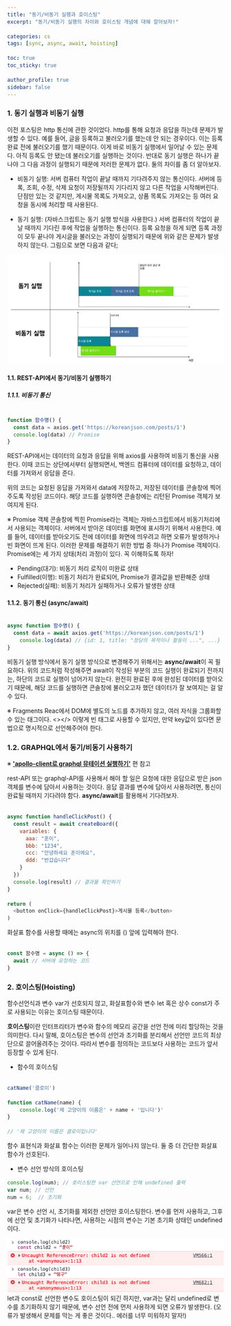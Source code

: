 ```yaml
---
title: "동기/비동기 실행과 호이스팅"
excerpt: "동기/비동기 실행의 차이와 호이스팅 개념에 대해 알아보자!"

categories: cs
tags: [sync, async, await, hoisting]

toc: true
toc_sticky: true

author_profile: true
sidebar: false
---
```


### 1. 동기 실행과 비동기 실행
이전 포스팅은 http 통신에 관한 것이었다. http를 통해 요청과 응답을 하는데 문제가 발생할 수 있다. 예를 들어, 글을 등록하고 불러오기를 했는데 안 되는 경우이다. 이는 등록 완료 전에 불러오기를 했기 때문이다. 이게 바로 비동기 실행에서 일어날 수 있는 문제다. 아직 등록도 안 됐는데 불러오기를 실행하는 것이다. 반대로 동기 실행은 하나가 끝나야 그 다음 과정이 실행되기 때문에 저러한 문제가 없다. 둘의 차이를 좀 더 알아보자.

- 비동기 실행: 서버 컴퓨터 작업이 끝날 때까지 기다려주지 않는 통신이다. 서버에 등록, 조회, 수정, 삭제 요청이 저장될까지 기다리지 않고 다른 작업을 시작해버린다. 단점만 있는 것 같지만, 게시물 목록도 가져오고, 상품 목록도 가져오는 등 여러 요청을 동시에 처리할 때 사용된다.

- 동기 실행: (자바스크립트는 동기 실행 방식을 사용한다.) 서버 컴퓨터의 작업이 끝날 때까지 기다린 후에 작업을 실행하는 통신이다. 등록 요청을 하게 되면 등록 과정이 모두 끝나야 게시글을 불러오는 과정이 실행되기 때문에 위와 같은 문제가 발생하지 않는다. 그림으로 보면 다음과 같다;

![sync_async](\assets/images/sync_async/sync_async.jpeg)

#### 1.1. REST-API에서 동기/비동기 실행하기

##### 1.1.1. 비동기 통신

```javascript

function 함수명() {
  const data = axios.get('https://koreanjson.com/posts/1')
  console.log(data) // Promise
}
```

REST-API에서는 데이터의 요청과 응답을 위해 axios를 사용하여 비동기 통신을 사용한다. 이때 코드는 상단에서부터 실행되면서, 백엔드 컴퓨터에 데이터를 요청하고, 데이터를 가져와서 응답을 준다.

위의 코드는 요청된 응답을 가져와서 data에 저장하고, 저장된 데이터를 콘솔창에 찍어주도록 작성된 코드이다. 해당 코드를 실행하면 콘솔창에는 리턴된 Promise 객체가 보여지게 된다.

※ Promise 객체
콘솔창에 찍힌 Promise라는 객체는 자바스크립트에서 비동기처리에서 사용되는 객체이다. 서버에서 받아온 데이터를 화면에 표시하기 위해서 사용한다. 예를 들어, 데이터를 받아오기도 전에 데이터를 화면에 띄우려고 하면 오류가 발생하거나 빈 화면이 뜨게 된다. 이러한 문제를 해결하기 위한 방법 중 하나가 Promise 객체이다. Promise에는 세 가지 상태(처리 과정)이 있다. 꼭 이해하도록 하자!

- Pending(대기): 비동기 처리 로직이 미완료 상태
- Fulfilled(이행): 비동기 처리가 완료되어, Promise가 결과값을 반환해준 상태
- Rejected(실패): 비동기 처리가 실패하거나 오류가 발생한 상태

#### 1.1.2. 동기 통신 (async/await)

```javascript

async function 함수명() {
  const data = await axios.get('https://koreanjson.com/posts/1')
	console.log(data) // {id: 1, title: "정당의 목적이나 활동이 ...", ...}
}
```

비동기 실행 방식에서 동기 실행 방식으로 변경해주기 위해서는 **async/await**이 꼭 필요하다. 위의 코드처럼 작성해주면 await이 작성된 부분의 코드 실행이 완료되기 전까지는, 하단의 코드로 실행이 넘어가지 않는다. 완전히 완료된 후에 완성된 데이터를 받아오기 때문에, 해당 코드를 실행하면 콘솔창에 불러오고자 했던 데이터가 잘 보여지는 걸 알 수 있다.

※ Fragments
Reac에서 DOM에 별도의 노드를 추가하지 않고, 여러 자식을 그룹화할 수 있는 태그이다. <></> 이렇게 빈 태그로 사용할 수 있지만, 만약 key값이 있다면 <Fragment></Fragment> 문법으로 명시적으로 선언해주어야 한다.


### 1.2. GRAPHQL에서 동기/비동기 사용하기

※ [**'apollo-client로 graphql 뮤테이션 실행하기'**](https://kwonkabi.github.io/cs/useMutation/) 편 참고

rest-API 또는 graphql-API를 사용해서 해야 할 일은 요청에 대한 응답으로 받은 json 객체를 변수에 담아서 사용하는 것이다. 응답 결과를 변수에 담아서 사용하려면, 통신이 완료될 때까지 기다려야 함다. **async/await**를 활용해서 기다려보자. 


```javascript

async function handleClickPost() {
  const result = await createBoard({
    variables: {
      aaa: "훈이",
      bbb: "1234",
      ccc: "안녕하세요 훈이에요",
      ddd: "반갑습니다"
    }
  })
  console.log(result) // 결과물 확인하기
}

return (
  <button onClick={handleClickPost}>게시물 등록</button>
)
```

화살표 함수를 사용할 때에는 async의 위치를 () 앞에 입력해야 한다.

```javascript

const 함수명 = async () => {
  await // 서버에 요청하는 코드
}
```


### 2. 호이스팅(Hoisting)

함수선언식과 변수 var가 선호되지 않고, 화살표함수와 변수 let 혹은 상수 const가 주로 사용되는 이유는 호이스팅 때문이다. 

**호이스팅**이란 인터프리터가 변수와 함수의 메모리 공간을 선언 전에 미리 할당하는 것을 의미한다. 다시 말해, 호이스팅은 변수의 선언과 초기화를 분리해서 선언만 코드의 최상단으로 끌어올려주는 것이다. 따라서 변수를 정의하는 코드보다 사용하는 코드가 앞서 등장할 수 있게 된다. 

- 함수의 호이스팅

```javascript

catName('클로이')

function catName(name) {
	console.log('제 고양이의 이름은' + name + '입니다')'
}

// '제 고양이의 이름은 클로이입니다'
```

함수 표현식과 화살표 함수는 이러한 문제가 일어나지 않는다. 둘 중 더 간단한 화살표 함수가 선호된다. 

- 변수 선언 방식의 호이스팅

```javascript
console.log(num); // 호이스팅한 var 선언으로 인해 undefined 출력
var num; // 선언
num = 6;  // 초기화
```
var은 변수 선언 시, 초기화를 제외한 선언만 호이스팅한다. 변수를 먼저 사용하고, 그후에 선언 및 초기화가 나타나면, 사용하는 시점의 변수는 기본 초기화 상태인 undefined이다. 

![hoisting](\assets/images/sync_async/hoisting.jpeg)
let과 const로 선언한 변수도 호이스팅이 되긴 하지만, var과는 달리 undefined로 변수를 초기화하지 않기 때문에, 변수 선언 전에 먼저 사용하게 되면 오류가 발생한다. (오류가 발생해서 문제를 막는 게 좋은 것이다.. 에러를 너무 미워하지 말자!)